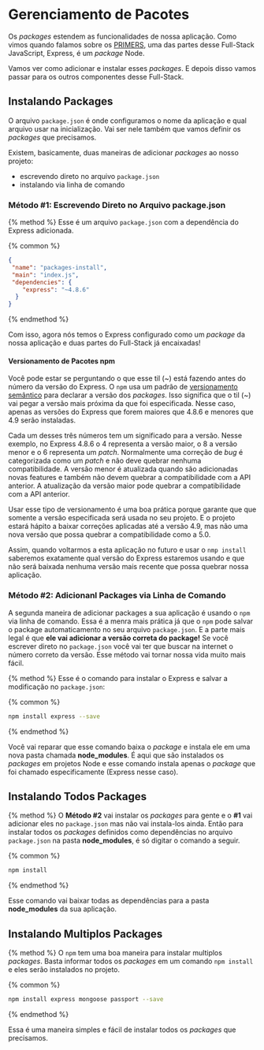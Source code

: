 # Gerenciamento de Pacotes

Os _packages_ estendem as funcionalidades de nossa aplicação. Como vimos quando falamos sobre os [PRIMERS](/comecando/conhecendo_os_primers.html), uma das partes desse Full-Stack JavaScript, Express, é um _package_ Node.

Vamos ver como adicionar e instalar esses _packages_. E depois disso vamos passar para os outros componentes desse Full-Stack.

## Instalando Packages

O arquivo ```package.json``` é onde configuramos o nome da aplicação e qual arquivo usar na inicialização. Vai ser nele também que vamos definir os _packages_ que precisamos.

Existem, basicamente, duas maneiras de adicionar _packages_ ao nosso projeto:

* escrevendo direto no arquivo ```package.json```
* instalando via linha de comando

### Método #1: Escrevendo Direto no Arquivo package.json

{% method %}
Esse é um arquivo ```package.json``` com a dependência do Express adicionada.

{% common %}
``` json
{
 "name": "packages-install",
 "main": "index.js",
 "dependencies": {
    "express": "~4.8.6"
  }
}
```
{% endmethod %}

Com isso, agora nós temos o Express configurado como um _package_ da nossa aplicação e duas partes do Full-Stack já encaixadas!

#### Versionamento de Pacotes npm

Você pode estar se perguntando o que esse til (~) está fazendo antes do número da versão do Express. O ```npm``` usa um padrão de [versionamento semântico](https://docs.npmjs.com/misc/semver) para declarar a versão dos _packages_. Isso significa que o til (~) vai pegar a versão mais próxima da que foi especificada. Nesse caso, apenas as versões do Express que forem maiores que 4.8.6 e menores que 4.9 serão instaladas.

Cada um desses três números tem um significado para a versão. Nesse exemplo, no Express 4.8.6 o 4 representa a versão maior, o 8 a versão menor e o 6 representa um _patch_. Normalmente uma correção de _bug_ é categorizada como um _patch_ e não deve quebrar nenhuma compatibilidade. A versão menor é atualizada quando são adicionadas novas features e também não devem quebrar a compatibilidade com a API anterior. A atualização da versão maior pode quebrar a compatibilidade com a API anterior.

Usar esse tipo de versionamento é uma boa prática porque garante que que somente a versão especificada será usada no seu projeto. E o projeto estará hápito a baixar correções aplicadas até a versão 4.9, mas não uma nova versão que possa quebrar a compatibilidade como a 5.0.

Assim, quando voltarmos a esta aplicação no futuro e usar o ```nmp install``` saberemos exatamente qual versão do Express estaremos usando e que não será baixada nenhuma versão mais recente que possa quebrar nossa aplicação.

### Método #2: Adicionanl Packages via Linha de Comando

A segunda maneira de adicionar packages a sua aplicação é usando o ```npm``` via linha de comando. Essa é a menra mais prática já que o ```npm``` pode salvar o package automaticamento no seu arquivo ```package.json```. E a parte mais legal é que **ele vai adicionar a versão correta do package!** Se você escrever direto no ```package.json``` você vai ter que buscar na internet o número correto da versão. Esse método vai tornar nossa vida muito mais fácil.

{% method %}
Esse é o comando para instalar o Express e salvar a modificação no ```package.json```:

{% common %}
```bash
npm install express --save
```
{% endmethod %}

Você vai reparar que esse comando baixa o _package_ e instala ele em uma nova pasta chamada **node_modules**. É aqui que são instalados os _packages_ em projetos Node e esse comando instala apenas o _package_ que foi chamado especificamente (Express nesse caso).

## Instalando Todos Packages

{% method %}
O **Método #2** vai instalar os _packages_ para gente e o **#1** vai adicionar eles no ```package.json``` mas não vai instala-los ainda. Então para instalar todos os _packages_ definidos como dependências no arquivo ```package.json``` na pasta **node_modules**, é só digitar o comando a seguir.

{% common %}
```sh
npm install
```
{% endmethod %}

Esse comando vai baixar todas as dependências para a pasta **node_modules** da sua aplicação.

## Instalando Multiplos Packages

{% method %}
O ```npm``` tem uma boa maneira para instalar multiplos _packages_. Basta informar todos os _packages_ em um comando ```npm install``` e eles serão instalados no projeto.

{% common %}
```sh
npm install express mongoose passport --save
```
{% endmethod %}

Essa é uma maneira simples e fácil de instalar todos os _packages_ que precisamos.
